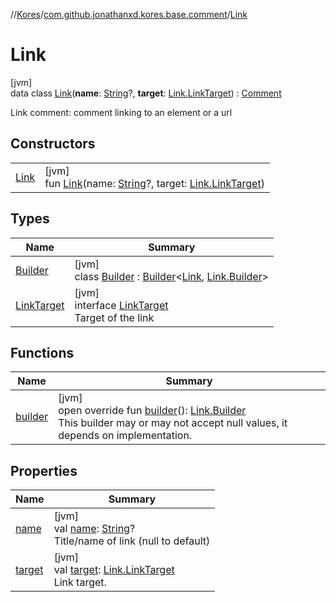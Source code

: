 //[Kores](../../../index.md)/[com.github.jonathanxd.kores.base.comment](../index.md)/[Link](index.md)

# Link

[jvm]\
data class [Link](index.md)(**name**: [String](https://kotlinlang.org/api/latest/jvm/stdlib/kotlin/-string/index.html)?, **target**: [Link.LinkTarget](-link-target/index.md)) : [Comment](../-comment/index.md)

Link comment: comment linking to an element or a url

## Constructors

| | |
|---|---|
| [Link](-link.md) | [jvm]<br>fun [Link](-link.md)(name: [String](https://kotlinlang.org/api/latest/jvm/stdlib/kotlin/-string/index.html)?, target: [Link.LinkTarget](-link-target/index.md)) |

## Types

| Name | Summary |
|---|---|
| [Builder](-builder/index.md) | [jvm]<br>class [Builder](-builder/index.md) : [Builder](../../com.github.jonathanxd.kores.builder/-builder/index.md)<[Link](index.md), [Link.Builder](-builder/index.md)> |
| [LinkTarget](-link-target/index.md) | [jvm]<br>interface [LinkTarget](-link-target/index.md)<br>Target of the link |

## Functions

| Name | Summary |
|---|---|
| [builder](builder.md) | [jvm]<br>open override fun [builder](builder.md)(): [Link.Builder](-builder/index.md)<br>This builder may or may not accept null values, it depends on implementation. |

## Properties

| Name | Summary |
|---|---|
| [name](name.md) | [jvm]<br>val [name](name.md): [String](https://kotlinlang.org/api/latest/jvm/stdlib/kotlin/-string/index.html)?<br>Title/name of link (null to default) |
| [target](target.md) | [jvm]<br>val [target](target.md): [Link.LinkTarget](-link-target/index.md)<br>Link target. |
